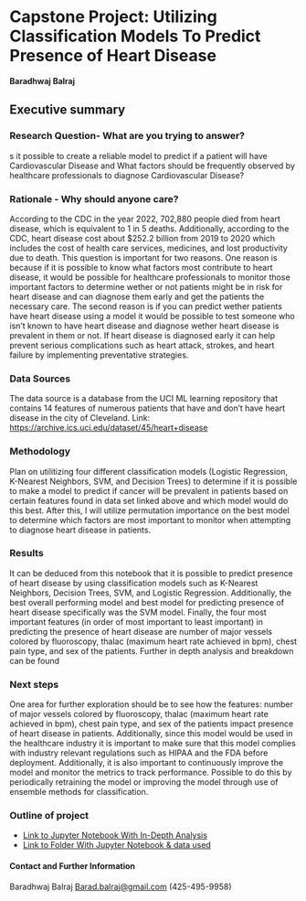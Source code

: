 # Capstone Project: Utilizing Classification Models To Predict Presence of Heart Disease

**Baradhwaj Balraj**

## Executive summary

### Research Question- What are you trying to answer?
s it possible to create a reliable model to predict if a patient will have Cardiovascular Disease and What factors should be frequently observed by healthcare professionals to diagnose Cardiovascular Disease?

### Rationale - Why should anyone care?
According to the CDC in the year 2022, 702,880 people died from heart disease, which is equivalent to 1 in 5 deaths.  Additionally, according to the CDC, heart disease cost about $252.2 billion from 2019 to 2020 which includes the cost of health care services, medicines, and lost productivity due to death.  This question is important for two reasons. One reason is because if it is possible to know what factors most contribute to heart disease, it would be possible for healthcare professionals to monitor those important factors to determine wether or not patients might be in risk for heart disease and can diagnose them early and get the patients the necessary care.  The second reason is if you can predict wether patients have heart disease using a model it would be possible to test someone who isn’t known to have heart disease and diagnose wether heart disease is prevalent in them or not.  If heart disease is diagnosed early it can help prevent serious complications such as heart attack, strokes, and heart failure by implementing preventative strategies.

### Data Sources
The data source is a database from the UCI ML learning repository that contains 14 features of numerous patients that have and don’t have heart disease in the city of Cleveland.
Link: https://archive.ics.uci.edu/dataset/45/heart+disease  

### Methodology
Plan on utilitizing four different classification models (Logistic Regression, K-Nearest Neighbors, SVM, and Decision Trees) to determine if it is possible to make a model to predict if cancer will be prevalent in patients based on certain features found in data set linked above and which model would do this best. After this, I will utilize permutation importance on the best model to determine which factors are most important to monitor when attempting to diagnose heart disease in patients.

### Results
It can be deduced from this notebook that it is possible to predict presence of heart disease by using classification models such as K-Nearest Neighbors, Decision Trees, SVM, and Logistic Regression. Additionally, the best overall performing model and best model for predicting presence of heart disease specifically was the SVM model. Finally, the four most important features (in order of most important to least important) in predicting the presence of heart disease are number of major vessels colored by fluoroscopy, thalac (maximum heart rate achieved in bpm), chest pain type, and sex of the patients. Further in depth analysis and breakdown can be found 

### Next steps
One area for further exploration should be to see how the features: number of major vessels colored by fluoroscopy, thalac (maximum heart rate achieved in bpm), chest pain type, and sex of the patients impact presence of heart disease in patients.  Additionally, since this model would be used in the healthcare industry it is important to make sure that this model complies with industry relevant regulations such as HIPAA and the FDA before deployment. Additionally, it is also important to continuously improve the model and monitor the metrics to track performance. Possible to do this by periodically retraining the model or improving the model through use of ensemble methods for classification.

### Outline of project

- [Link to Jupyter Notebook With In-Depth Analysis](https://github.com/baradhwaj-balraj/Professional_Certificate_Artificial_Intelligence_Machine_Learning/blob/da8f9cd52e2116ec521aab109b1725f3b24dcdc0/BalrajCapstoneProject/BalrajCapstoneFinal.ipynb)
- [Link to Folder With Jupyter Notebook & data used](https://github.com/baradhwaj-balraj/Professional_Certificate_Artificial_Intelligence_Machine_Learning/tree/da8f9cd52e2116ec521aab109b1725f3b24dcdc0/BalrajCapstoneProject)


#### Contact and Further Information
Baradhwaj Balraj 
Barad.balraj@gmail.com
(425-495-9958)

